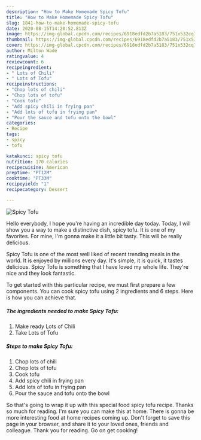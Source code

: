```yaml
---
description: "How to Make Homemade Spicy Tofu"
title: "How to Make Homemade Spicy Tofu"
slug: 1841-how-to-make-homemade-spicy-tofu
date: 2020-08-15T14:20:52.813Z
image: https://img-global.cpcdn.com/recipes/6918edfd2b7a5183/751x532cq70/spicy-tofu-recipe-main-photo.jpg
thumbnail: https://img-global.cpcdn.com/recipes/6918edfd2b7a5183/751x532cq70/spicy-tofu-recipe-main-photo.jpg
cover: https://img-global.cpcdn.com/recipes/6918edfd2b7a5183/751x532cq70/spicy-tofu-recipe-main-photo.jpg
author: Milton Wade
ratingvalue: 4
reviewcount: 6
recipeingredient:
- " Lots of Chili"
- " Lots of Tofu"
recipeinstructions:
- "Chop lots of chili"
- "Chop lots of tofu"
- "Cook tofu"
- "Add spicy chili in frying pan"
- "Add lots of tofu in frying pan"
- "Pour the sauce and tofu onto the bowl"
categories:
- Recipe
tags:
- spicy
- tofu

katakunci: spicy tofu 
nutrition: 170 calories
recipecuisine: American
preptime: "PT12M"
cooktime: "PT33M"
recipeyield: "1"
recipecategory: Dessert

---
```



![Spicy Tofu](https://img-global.cpcdn.com/recipes/6918edfd2b7a5183/751x532cq70/spicy-tofu-recipe-main-photo.jpg)

Hello everybody, I hope you're having an incredible day today. Today, I will show you a way to make a distinctive dish, spicy tofu. It is one of my favorites. For mine, I'm gonna make it a little bit tasty. This will be really delicious.

Spicy Tofu is one of the most well liked of recent trending meals in the world. It is enjoyed by millions every day. It's simple, it is quick, it tastes delicious. Spicy Tofu is something that I have loved my whole life. They're nice and they look fantastic.




To get started with this particular recipe, we must first prepare a few components. You can cook spicy tofu using 2 ingredients and 6 steps. Here is how you can achieve that.

<!--inarticleads1-->

##### The ingredients needed to make Spicy Tofu:

1. Make ready  Lots of Chili
1. Take  Lots of Tofu




<!--inarticleads2-->

##### Steps to make Spicy Tofu:

1. Chop lots of chili
1. Chop lots of tofu
1. Cook tofu
1. Add spicy chili in frying pan
1. Add lots of tofu in frying pan
1. Pour the sauce and tofu onto the bowl




So that's going to wrap it up with this special food spicy tofu recipe. Thanks so much for reading. I'm sure you can make this at home. There is gonna be more interesting food at home recipes coming up. Don't forget to save this page in your browser, and share it to your loved ones, friends and colleague. Thank you for reading. Go on get cooking!
